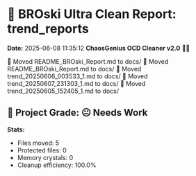 # 🧹 BROski Ultra Clean Report: trend_reports
**Date:** 2025-06-08 11:35:12
**ChaosGenius OCD Cleaner v2.0** 🧠💜

📁 Moved README_BROski_Report.md to docs/
📁 Moved README_BROski_Report.md to docs/
📁 Moved trend_20250606_003533_1.md to docs/
📁 Moved trend_20250607_231303_1.md to docs/
📁 Moved trend_20250605_152405_1.md to docs/

## 🧠 Project Grade: 😐 Needs Work
**Stats:**
- Files moved: 5
- Protected files: 0
- Memory crystals: 0
- Cleanup efficiency: 100.0%